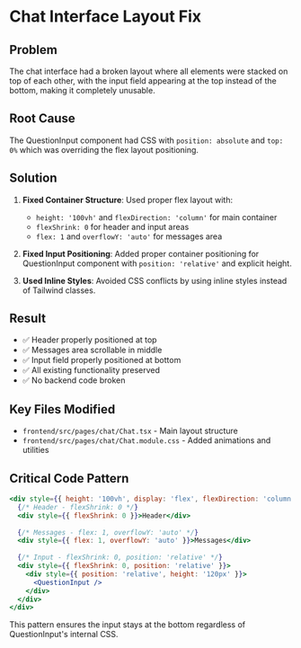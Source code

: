 # Chat Interface Layout Fix

## Problem
The chat interface had a broken layout where all elements were stacked on top of each other, with the input field appearing at the top instead of the bottom, making it completely unusable.

## Root Cause
The QuestionInput component had CSS with `position: absolute` and `top: 0%` which was overriding the flex layout positioning.

## Solution
1. **Fixed Container Structure**: Used proper flex layout with:
   - `height: '100vh'` and `flexDirection: 'column'` for main container
   - `flexShrink: 0` for header and input areas
   - `flex: 1` and `overflowY: 'auto'` for messages area

2. **Fixed Input Positioning**: Added proper container positioning for QuestionInput component with `position: 'relative'` and explicit height.

3. **Used Inline Styles**: Avoided CSS conflicts by using inline styles instead of Tailwind classes.

## Result
- ✅ Header properly positioned at top
- ✅ Messages area scrollable in middle
- ✅ Input field properly positioned at bottom
- ✅ All existing functionality preserved
- ✅ No backend code broken

## Key Files Modified
- `frontend/src/pages/chat/Chat.tsx` - Main layout structure
- `frontend/src/pages/chat/Chat.module.css` - Added animations and utilities

## Critical Code Pattern
```jsx
<div style={{ height: '100vh', display: 'flex', flexDirection: 'column' }}>
  {/* Header - flexShrink: 0 */}
  <div style={{ flexShrink: 0 }}>Header</div>
  
  {/* Messages - flex: 1, overflowY: 'auto' */}
  <div style={{ flex: 1, overflowY: 'auto' }}>Messages</div>
  
  {/* Input - flexShrink: 0, position: 'relative' */}
  <div style={{ flexShrink: 0, position: 'relative' }}>
    <div style={{ position: 'relative', height: '120px' }}>
      <QuestionInput />
    </div>
  </div>
</div>
```

This pattern ensures the input stays at the bottom regardless of QuestionInput's internal CSS.